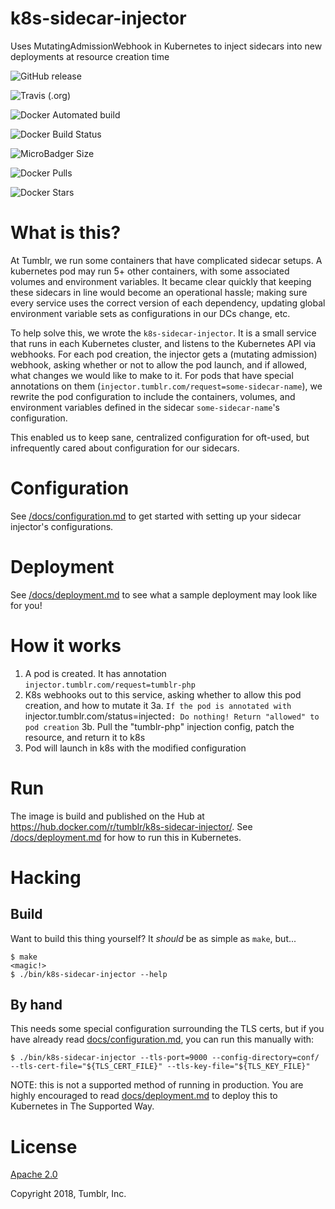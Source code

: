 # k8s-sidecar-injector

Uses MutatingAdmissionWebhook in Kubernetes to inject sidecars into new deployments at resource creation time

![GitHub release](https://img.shields.io/github/release/tumblr/k8s-sidecar-injector.svg)

![Travis (.org)](https://img.shields.io/travis/tumblr/k8s-sidecar-injector.svg)

![Docker Automated build](https://img.shields.io/docker/automated/tumblr/k8s-sidecar-injector.svg)

![Docker Build Status](https://img.shields.io/docker/build/tumblr/k8s-sidecar-injector.svg)

![MicroBadger Size](https://img.shields.io/microbadger/image-size/tumblr/k8s-sidecar-injector.svg)

![Docker Pulls](https://img.shields.io/docker/pulls/tumblr/k8s-sidecar-injector.svg)

![Docker Stars](https://img.shields.io/docker/stars/tumblr/k8s-sidecar-injector.svg)

# What is this?

At Tumblr, we run some containers that have complicated sidecar setups. A kubernetes pod may run 5+ other containers, with some associated volumes and environment variables. It became clear quickly that keeping these sidecars in line would become an operational hassle; making sure every service uses the correct version of each dependency, updating global environment variable sets as configurations in our DCs change, etc. 

To help solve this, we wrote the `k8s-sidecar-injector`. It is a small service that runs in each Kubernetes cluster, and listens to the Kubernetes API via webhooks. For each pod creation, the injector gets a (mutating admission) webhook, asking whether or not to allow the pod launch, and if allowed, what changes we would like to make to it. For pods that have special annotations on them (`injector.tumblr.com/request=some-sidecar-name`), we rewrite the pod configuration to include the containers, volumes, and environment variables defined in the sidecar `some-sidecar-name`'s configuration.

This enabled us to keep sane, centralized configuration for oft-used, but infrequently cared about configuration for our sidecars.

# Configuration

See [/docs/configuration.md](/docs/configuration.md) to get started with setting up your sidecar injector's configurations.

# Deployment

See [/docs/deployment.md](/docs/deployment.md) to see what a sample deployment may look like for you!

# How it works

1. A pod is created. It has annotation `injector.tumblr.com/request=tumblr-php`
2. K8s webhooks out to this service, asking whether to allow this pod creation, and how to mutate it
3a. `If the pod is annotated with `injector.tumblr.com/status=injected`: Do nothing! Return "allowed" to pod creation`
3b. Pull the "tumblr-php" injection config, patch the resource, and return it to k8s
4. Pod will launch in k8s with the modified configuration

# Run

The image is build and published on the Hub at https://hub.docker.com/r/tumblr/k8s-sidecar-injector/. See [/docs/deployment.md](/docs/deployment.md) for how to run this in Kubernetes.

# Hacking

## Build

Want to build this thing yourself? It _should_ be as simple as `make`, but...

```
$ make
<magic!>
$ ./bin/k8s-sidecar-injector --help
```



## By hand

This needs some special configuration surrounding the TLS certs, but if you have already read [docs/configuration.md](./docs/configuration.md), you can run this manually with:

```
$ ./bin/k8s-sidecar-injector --tls-port=9000 --config-directory=conf/ --tls-cert-file="${TLS_CERT_FILE}" --tls-key-file="${TLS_KEY_FILE}"
```

NOTE: this is not a supported method of running in production. You are highly encouraged to read [docs/deployment.md](./docs/deployment.md) to deploy this to Kubernetes in The Supported Way.


# License

[Apache 2.0](/LICENSE.txt)

Copyright 2018, Tumblr, Inc.
